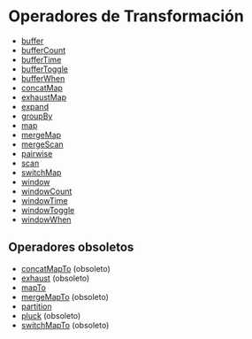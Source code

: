 # Operadores de Transformación

- [buffer](buffer.md)
- [bufferCount](bufferCount.md)
- [bufferTime](bufferTime.md)
- [bufferToggle](bufferToggle.md)
- [bufferWhen](bufferWhen.md)
- [concatMap](concatMap.md)
- [exhaustMap](exhaustMap.md)
- [expand](expand.md)
- [groupBy](groupBy.md)
- [map](map.md)
- [mergeMap](mergeMap.md)
- [mergeScan](mergeScan.md)
- [pairwise](pairwise.md)
- [scan](scan.md)
- [switchMap](switchMap.md)
- [window](window.md)
- [windowCount](windowCount.md)
- [windowTime](windowTime.md)
- [windowToggle](windowToggle.md)
- [windowWhen](windowWhen.md)

## Operadores obsoletos

- [concatMapTo](concatMapTo.md) (obsoleto)
- [exhaust](exhaust.md) (obsoleto)
- [mapTo](mapTo.md)
- [mergeMapTo](mergeMapTo.md) (obsoleto)
- [partition](partition.md)
- [pluck](pluck.md) (obsoleto)
- [switchMapTo](switchMapTo.md) (obsoleto)
